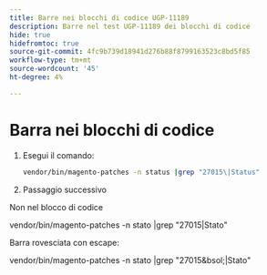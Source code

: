 ```yaml
---
title: Barre nei blocchi di codice UGP-11189
description: Barre nel test UGP-11189 dei blocchi di codice
hide: true
hidefromtoc: true
source-git-commit: 4fc9b739d18941d276b88f8799163523c8bd5f85
workflow-type: tm+mt
source-wordcount: '45'
ht-degree: 4%

---
```


# Barra nei blocchi di codice

1. Esegui il comando:

   ```bash
   vendor/bin/magento-patches -n status |grep "27015\|Status"
   ```

1. Passaggio successivo

Non nel blocco di codice

vendor/bin/magento-patches -n stato |grep &quot;27015\|Stato&quot;

Barra rovesciata con escape:

vendor/bin/magento-patches -n stato |grep &quot;27015&amp;bsol;|Stato&quot;
